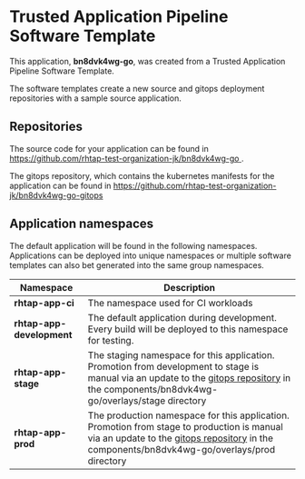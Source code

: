 # Trusted Application Pipeline Software Template

This application, **bn8dvk4wg-go**, was created from a Trusted Application Pipeline Software Template.

The software templates create a new source and gitops deployment repositories with a sample source application. 

## Repositories

The source code for your application can be found in [https://github.com/rhtap-test-organization-jk/bn8dvk4wg-go ](https://github.com/rhtap-test-organization-jk/bn8dvk4wg-go ).
 
The gitops repository, which contains the kubernetes manifests for the application can be found in 
[https://github.com/rhtap-test-organization-jk/bn8dvk4wg-go-gitops ](https://github.com/rhtap-test-organization-jk/bn8dvk4wg-go-gitops ) 

## Application namespaces 

The default application will be found in the following namespaces. Applications can be deployed into unique namespaces or multiple software templates can also bet generated into the same group namespaces.  

|  Namespace   |  Description   |  
| -------- | -------- |
| **rhtap-app-ci** | The namespace used for CI workloads |
| **rhtap-app-development** | The default application during development. Every build will be deployed to this namespace for testing. |
| **rhtap-app-stage** | The staging namespace for this application. Promotion from development to stage is manual via an update to the [gitops repository](https://github.com/rhtap-test-organization-jk/bn8dvk4wg-go-gitops ) in the components/bn8dvk4wg-go/overlays/stage directory |
| **rhtap-app-prod** | The production namespace for this application. Promotion from stage to production is manual via an update to the [gitops repository](https://github.com/rhtap-test-organization-jk/bn8dvk4wg-go-gitops ) in the components/bn8dvk4wg-go/overlays/prod directory |